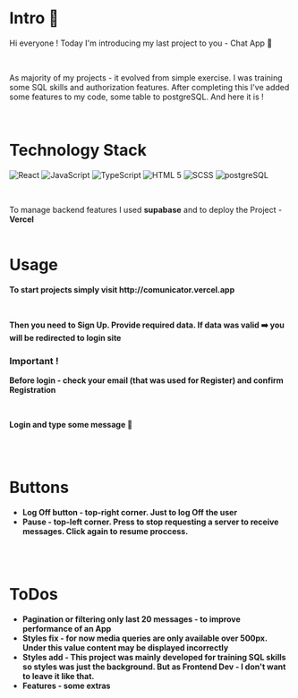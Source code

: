 # Intro 👋

<p>Hi everyone ! Today I'm introducing my last project to you - Chat App 💬 </p>
<br>
<p>As majority of my projects - it evolved from simple exercise. I was training some SQL skills and authorization features. After completing this I've added some features to my code, some table to postgreSQL. And here it is !</p>
<br>

# Technology Stack
<p>
<img alt="React" src="https://img.shields.io/badge/React-49cfec?logo=React&logoColor=white&style=ShieldStyle" />  
<img alt="JavaScript" src="https://img.shields.io/badge/JavaScript-f0bc05?logo=Javascript&logoColor=black&style=ShieldStyle" />
<img alt="TypeScript" src="https://img.shields.io/badge/TypeScript-4179b9?logo=Typescript&logoColor=white&style=ShieldStyle" />
<img alt="HTML 5" src="https://img.shields.io/badge/HTML-d94b2a?logo=HTML5&logoColor=white&style=ShieldStyle" />
<img alt="SCSS" src="https://img.shields.io/badge/SCSS-c16191?logo=SASS&logoColor=white&style=ShieldStyle" />
<img alt="postgreSQL" src="https://img.shields.io/badge/postgreSQL-007a34?logo=postgreSQL&logoColor=white&style=ShieldStyle" />
</p>
<br>
<p>To manage backend features I used <b>supabase</b> and to deploy the Project - <b>Vercel<b>
<br>
<br>


# Usage
<p>To start projects simply visit http://comunicator.vercel.app </p>
<br>
<p>Then you need to Sign Up. Provide required data. If data was valid ➡️ you will be redirected to login site</p>

### Important !
<p> Before login - check your email (that was used for Register) and confirm Registration</p>
<br>
<p> Login and type some message 💬 </p>
<br>
<br>

# Buttons 
* Log Off button - top-right corner. Just to log Off the user
* Pause - top-left corner. Press to stop requesting a server to receive messages. Click again to resume proccess.
<br>
<br>

# ToDos 
* Pagination or filtering only last 20 messages - to improve performance of an App
* Styles fix - for now media queries are only available over 500px. Under this value content may be displayed incorrectly
* Styles add - This project was mainly developed for training SQL skills so styles was just the background. But as Frontend Dev - I don't want to leave it like that.
* Features - some extras
